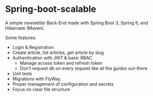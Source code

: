 # Spring-boot-scalable

A simple newsletter Back-End made with Spring Boot 3, Spring 6, and Hibernate (Maven).

Some features:
- Login & Registration
- Create article, list articles, get article by slug
- Authentication with JWT & basic RBAC
  - Manage access token and refresh token
  - Don't request db on every request like all the guides out-there
- Unit tests
- Migrations with FlyWay.
- Proper management of configuration and secrets
- Focus on clear file structure